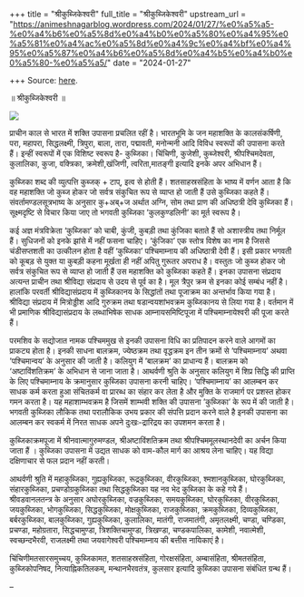 +++
title = "श्रीकुब्जिकेश्वरी"
full_title = "श्रीकुब्जिकेश्वरी"
upstream_url = "https://animeshnagarblog.wordpress.com/2024/01/27/%e0%a5%a5-%e0%a4%b6%e0%a5%8d%e0%a4%b0%e0%a5%80%e0%a4%95%e0%a5%81%e0%a4%ac%e0%a5%8d%e0%a4%9c%e0%a4%bf%e0%a4%95%e0%a5%87%e0%a4%b6%e0%a5%8d%e0%a4%b5%e0%a4%b0%e0%a5%80-%e0%a5%a5/"
date = "2024-01-27"

+++
Source: [here](https://animeshnagarblog.wordpress.com/2024/01/27/%e0%a5%a5-%e0%a4%b6%e0%a5%8d%e0%a4%b0%e0%a5%80%e0%a4%95%e0%a5%81%e0%a4%ac%e0%a5%8d%e0%a4%9c%e0%a4%bf%e0%a4%95%e0%a5%87%e0%a4%b6%e0%a5%8d%e0%a4%b5%e0%a4%b0%e0%a5%80-%e0%a5%a5/).

॥ श्रीकुब्जिकेश्वरी ॥

![](https://animeshnagarblog.wordpress.com/wp-content/uploads/2024/01/image_editor_output_image1539450122-17063662625595897980667294810272.jpg?w=819)

प्राचीन काल से भारत में शक्ति उपासना प्रचलित रहीं है। भारतभूमि के जन
महाशक्ति के कालसंकर्षिणी, परा, महापरा, सिद्धलक्ष्मी, त्रिपुरा, बाला, तारा, पद्मावती, मनोन्मनी आदि विविध स्वरूपों की उपासना करते हैं। इन्हीं स्वरूपों में एक विशिष्ट स्वरूप है- कुब्जिका। चिंचिणी, कुजेशी, कुब्जेश्वरी, श्रीपश्चिमदेवता, कुलालिका, कुजा, वक्त्रिका, क्रमेशी,खंजिणी, त्वरिता,मातङ्गी इत्यादि इनके अपर अभिधान हैं।

कुब्जिका शब्द की व्युत्पत्ति कुब्जक् + टाप्, इत्व से होती हैं। शतसाहस्रसंहिता के भाष्य में वर्णन आता है कि वह महाशक्ति जो कुब्ज होकर जो सर्वत्र संकुचित रूप से व्याप्त हो जाती हैं उसे कुब्जिका कहते हैं। संवर्तामण्डलसूत्रभाष्य के अनुसार कु+अब्+ज अर्थात अग्नि, सोम तथा प्राण की अधिष्ठत्री देवि कुब्जिका हैं। सूक्ष्मदृष्टि से विचार किया जाए तो भगवती कुब्जिका ’कुलकुण्डलिनी’ का मूर्त स्वरूप है।

कई अज्ञ मंत्रविक्रेता ‘कुब्जिका’ को चाबी, कुंजी, कुबड़ी तथा कुंजिका बताते हैं सो अशास्त्रीय तथा निर्मूल हैं। सुधिजनों को इनके झांसे में नहीं फसना चाहिए। ‘कुंजिका’ एक स्तोत्र विशेष का नाम है जिससे चंडीसप्तशती का उत्कीलन होता है वहीं ‘कुब्जिका’ पश्चिमाम्नाय की अधिष्ठात्री देवी हैं। इसी प्रकार भगवती को कूबड़ से युक्त या कुबड़ी कहना मूर्खता ही नहीं अपितु गुरूतर अपराध है। वस्तुतः जो कुब्ज होकर जो सर्वत्र संकुचित रूप से व्याप्त हो जाती हैं उस महाशक्ति को कुब्जिका कहते हैं। इनका उपासना संप्रदाय अत्यन्त प्राचीन तथा श्रीविद्या संप्रदाय से उदय से पूर्व का है। मूल त्रैपुर क्रम से इनका कोई सम्बंध नहीं है। हालांकि परवर्ती श्रीविद्यासंप्रदाय में कुब्जिकानय के सिद्धांतों तथा पूजाक्रम का अन्तर्भाव किया गया है। श्रीविद्या संप्रदाय में मित्रोड्डीश आदि गुरुक्रम तथा षडान्वयशांभवक्रम कुब्जिकानय से लिया गया है। वर्तमान में भी प्रमाणिक श्रीविद्यासंप्रदाय के लब्धाभिषेक साधक आम्नायसमिष्टिपूजा में पश्चिमाम्नायेश्वरी की पूजा करते हैं।

परमशिव के सद्योजात नामक पश्चिममुख से इनकी उपासना विधि का प्रतिपादन करने वाले आगमों का प्राकट्य होता है। इनकी साधना बालक्रम, ज्येष्ठक्रम तथा वृद्धक्रम इन तीन क्रमों से ’पश्चिमाम्नाय’ अथवा ’पश्चिमान्वय’ के अनुसार की जाती है। कलियुग में ’बालक्रम’ का प्राधान्य हैं। बालक्रम को ‘अष्टाविंशतिक्रम’ के अभिधान से जाना जाता है। आथर्वणी श्रुति के अनुसार कलियुग में शिप्र सिद्धि की प्राप्ति के लिए पश्चिमाम्नाय के क्रमानुसार कुब्जिका उपासना करनी चाहिए। ’पश्चिमाम्नाय’ का आलम्बन कर साधक कर्म करता हुआ संचितकर्म वा प्रारब्ध का संहार कर लेता है और मुक्ति के राजमार्ग पर प्रशस्त होकर गमन करता है। यह महाशाम्भवक्रम है जिसमें शाम्भवी शक्ति की उपासना ’कुब्जिका’ के रूप में की जाती है।  
भगवती कुब्जिका लौकिक तथा परालौकिक उभय प्रकार की संपत्ति प्रदान करने वाले है इनकी उपासना का आलम्बन कर स्वकर्म में निरत साधक अपने दुःखः-द्रारिद्रय का उपशमन करता है।

कुब्जिकाक्रमपूजा में श्रीनवात्मागुरुमण्डल, श्रीअष्टाविंशतिक्रम तथा श्रीपश्चिममूलस्थानदेवी का अर्चन किया जाता हैं । कुब्जिका उपासना में उद्यत साधक को वाम-कौल मार्ग का आश्रय लेना चाहिए। यह विद्या दक्षिणाचार से फल प्रदान नहीं करती।

आथर्वणी श्रुति में महाकुब्जिका, गुह्यकुब्जिका, रूद्रकुब्जिका, वीरकुब्जिका, श्मशानकुब्जिका, घोरकुब्जिका, संहारकुब्जिका, प्रचण्डोग्रकुब्जिका तथा सिद्धकुब्जिका यह नव भेद कुब्जिका के कहे गये हैं।  
श्रीवडवानलतन्त्र के अनुसार अघोरकुब्जिका, वज्रकुब्जिका, समयकुब्जिका, घोरकुब्जिका, वीरकुब्जिका, जयकुब्जिका, भोगकुब्जिका, सिद्धकुब्जिका, मोक्षकुब्जिका, राजकुब्जिका, क्रमकुब्जिका, दिव्यकुब्जिका, बर्बरकुब्जिका, बालकुब्जिका, गुह्यकुब्जिका, कुलालिका, मातंगी, राजमातंगी, अमृतलक्ष्मी, चण्डा, चण्डिका, प्रचण्डा, महोग्रतारा, सिद्धचामुण्डा, त्रिशक्तिचामुण्डा, त्रिखण्डा, चण्डकपालिका, कामेशी, नवात्मेशी, स्वच्छन्दभैरवी, राजलक्ष्मी तथा जयवागेश्वरी पश्चिमाम्नाय की बत्तीस नायिकाएं है।

चिंचिणीमतसारसमुच्चय, कुब्जिकामत, शतसाहस्रसंहिता, गोरक्षसंहिता, अम्बासंहिता, श्रीमतसंहिता, कुब्जिकोपनिषद, नित्याह्निकतिलकम्, मन्थानभैरवतंत्र, कुलसार इत्यादि कुब्जिका उपासना संबंधित ग्रन्थ हैं।  

–

<div id="atatags-370373-6659f8d86e3ef">

</div>

<div id="atatags-26942-6659f8d86e493">

</div>
